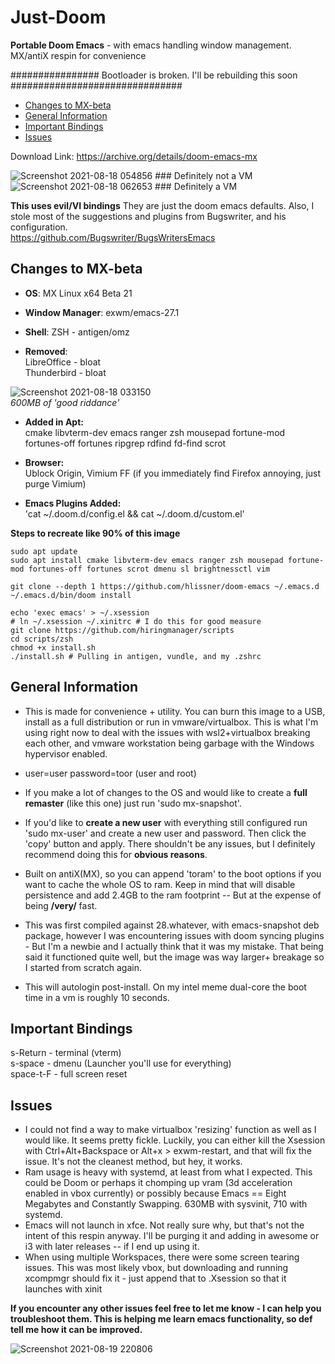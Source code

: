 # Just-Doom  

**Portable Doom Emacs** - with emacs handling window management.  
MX/antiX respin for convenience   


################ Bootloader is broken. I'll be rebuilding this soon ###############################

  - [Changes to MX-beta](#changes-to-mx-beta)
  - [General Information](#general-information)
  - [Important Bindings](#important-bindings)
  - [Issues](#issues)

Download Link: https://archive.org/details/doom-emacs-mx

![Screenshot 2021-08-18 054856](https://user-images.githubusercontent.com/64992493/129939777-a96ca914-02ae-49e2-bfa5-3ab1b4dbc936.png) ### Definitely not a VM  
![Screenshot 2021-08-18 062653](https://user-images.githubusercontent.com/64992493/129939782-5ebb11b0-fd31-4c92-896d-75b69b41e9d6.png) ### Definitely a VM  

**This uses evil/VI bindings** They are just the doom emacs defaults. Also, I stole most of the suggestions and plugins from Bugswriter, and his configuration.  
https://github.com/Bugswriter/BugsWritersEmacs  

## Changes to MX-beta

- **OS**: MX Linux x64 Beta 21  
- **Window Manager**: exwm/emacs-27.1  
- **Shell**: ZSH - antigen/omz  

- **Removed**:   
LibreOffice - bloat   
Thunderbird - bloat  

![Screenshot 2021-08-18 033150](https://user-images.githubusercontent.com/64992493/129940887-d1f2326b-3413-4be9-bbc5-ea2ed9e8191a.png)  
_600MB of 'good riddance'_   


- **Added in Apt:**  
cmake libvterm-dev emacs ranger zsh mousepad fortune-mod fortunes-off fortunes ripgrep rdfind fd-find scrot  

- **Browser:**  
Ublock Origin, Vimium FF (if you immediately find Firefox annoying, just purge Vimium)

- **Emacs Plugins Added:**   
'cat ~/.doom.d/config.el && cat ~/.doom.d/custom.el'   

**Steps to recreate like 90% of this image**

```  
sudo apt update
sudo apt install cmake libvterm-dev emacs ranger zsh mousepad fortune-mod fortunes-off fortunes scrot dmenu sl brightnessctl vim

git clone --depth 1 https://github.com/hlissner/doom-emacs ~/.emacs.d
~/.emacs.d/bin/doom install

echo 'exec emacs' > ~/.xsession
# ln ~/.xsession ~/.xinitrc # I do this for good measure
git clone https://github.com/hiringmanager/scripts
cd scripts/zsh
chmod +x install.sh
./install.sh # Pulling in antigen, vundle, and my .zshrc

```
## General Information

+ This is made for convenience + utility. You can burn this image to a USB, install as a full distribution or run in vmware/virtualbox. This is what I'm using right now to deal with the issues with wsl2+virtualbox breaking each other, and vmware workstation being garbage with the Windows hypervisor enabled.  

+ user=user password=toor (user and root)  

+ If you make a lot of changes to the OS and would like to create a **full remaster** (like this one) just run 'sudo mx-snapshot'.   

+ If you'd like to **create a new user** with everything still configured run 'sudo mx-user' and create a new user and password. Then click the 'copy' button and apply. There shouldn't be any issues, but I definitely recommend doing this for **obvious reasons**.  

+ Built on antiX(MX), so you can append 'toram' to the boot options if you want to cache the whole OS to ram. Keep in mind that will disable persistence and add 2.4GB to the ram footprint -- But at the expense of being **/very/** fast.   

+ This was first compiled against 28.whatever, with emacs-snapshot deb package, however I was encountering issues with doom syncing plugins - But I'm a newbie and I actually think that it was my mistake. That being said it functioned quite well, but the image was way larger+ breakage so I started from scratch again.

+ This will autologin post-install. On my intel meme dual-core the boot time in a vm is roughly 10 seconds. 

## Important Bindings  
s-Return   - terminal (vterm)  
s-space    - dmenu  (Launcher you'll use for everything)   
space-t-F  - full screen reset    

## Issues

- I could not find a way to make virtualbox 'resizing' function as well as I would like. It seems pretty fickle. Luckily, you can either kill the Xsession with Ctrl+Alt+Backspace or Alt+x > exwm-restart, and that will fix the issue. It's not the cleanest method, but hey, it works.  
- Ram usage is heavy with systemd, at least from what I expected. This could be Doom or perhaps it chomping up vram (3d acceleration enabled in vbox currently) or possibly because Emacs == Eight Megabytes and Constantly Swapping. 630MB with sysvinit, 710 with systemd.  
- Emacs will not launch in xfce. Not really sure why, but that's not the intent of this respin anyway. I'll be purging it and adding in awesome or i3 with later releases -- if I end up using it.   
- When using multiple Workspaces, there were some screen tearing issues. This was most likely vbox, but downloading and running xcompmgr should fix it - just append that to .Xsession so that it launches with xinit

**If you encounter any other issues feel free to let me know - I can help you troubleshoot them. This is helping me learn emacs functionality, so def tell me how it can be improved.**

![Screenshot 2021-08-19 220806](https://user-images.githubusercontent.com/64992493/130173342-f2d4e516-bc70-407f-90e7-9f5f760d4eb4.png)



